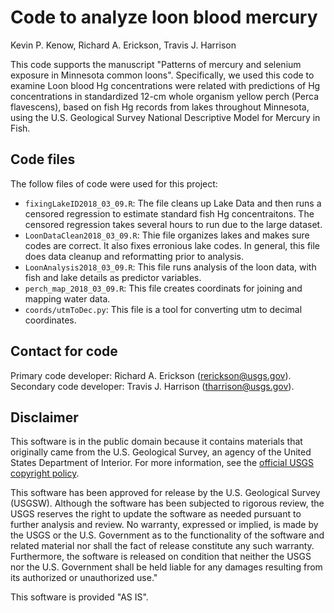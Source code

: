 # Code to analyze loon blood mercury

Kevin P. Kenow, Richard A. Erickson, Travis J. Harrison

This code supports the manuscript "Patterns of mercury and selenium exposure in Minnesota common loons".
Specifically, we used this code to examine Loon blood Hg concentrations were related with predictions of Hg concentrations in standardized 12-cm whole organism yellow perch (Perca flavescens), based on fish Hg records from lakes throughout Minnesota, using the U.S. Geological Survey National Descriptive Model for Mercury in Fish.

## Code files 

The follow files of code were used for this project:

- `fixingLakeID2018_03_09.R`: The file cleans up Lake Data and then runs a censored regression to estimate standard fish Hg concentraitons. The censored regression takes several hours to run due to the large dataset.
- `LoonDataClean2018_03_09.R`: Thie file organizes lakes and makes sure codes are correct. It also fixes erronious lake codes. In general, this file does data cleanup and reformatting prior to analysis.
- `LoonAnalysis2018_03_09.R`: This file runs analysis of the loon data, with fish and lake details as predictor variables. 
- `perch_map_2018_03_09.R`: This file creates coordinats for joining and mapping water data.
- `coords/utmToDec.py`: This file is a tool for converting utm to decimal coordinates.


## Contact for code 

Primary code developer:  Richard A. Erickson (rerickson@usgs.gov).  
Secondary code developer: Travis J. Harrison (tharrison@usgs.gov).


## Disclaimer

This software is in the public domain because it contains materials that originally came from the U.S. Geological Survey, an agency of the United States Department of Interior. For more information, see the [official USGS copyright policy](https://www2.usgs.gov/visual-id/credit_usgs.html#copyright/).


This software has been approved for release by the U.S. Geological Survey (USGSW). Although the software has been subjected to rigorous review, the USGS reserves the right to update the software as needed pursuant to further analysis and review. No warranty, expressed or implied, is made by the USGS or the U.S. Government as to the functionality of the software and related material nor shall the fact of release constitute any such warranty. Furthermore, the software is released on condition that neither the USGS nor the U.S. Government shall be held liable for any damages resulting from its authorized or unauthorized use."

This software is provided "AS IS".
